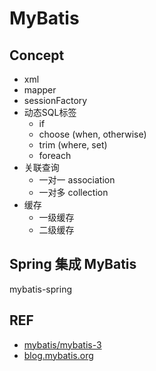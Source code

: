 # MyBatis


## Concept

- xml
- mapper
- sessionFactory
- 动态SQL标签
  - if
  - choose (when, otherwise)
  - trim (where, set)
  - foreach
- 关联查询
  - 一对一 association
  - 一对多 collection
- 缓存
  - 一级缓存
  - 二级缓存

## Spring 集成 MyBatis

mybatis-spring

## REF

- [mybatis/mybatis-3](https://github.com/mybatis/mybatis-3)
- [blog.mybatis.org](http://blog.mybatis.org)